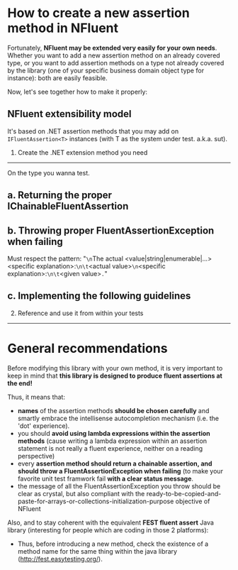How to create a new assertion method in NFluent
===============================================

Fortunately, __NFluent may be extended very easily for your own needs__.
Whether you want to add a new assertion method on an already covered type, 
or you want to add assertion methods on a type not already covered by the library 
(one of your specific business domain object type for instance): both are easily feasible.

Now, let's see together how to make it properly:

NFluent extensibility model
---------------------------
It's based on .NET assertion methods that you may add on `IFluentAssertion<T>` instances (with T as the system under test. a.k.a. sut).

1. Create the .NET extension method you need
--------------------------------------------
On the type you wanna test. 

a. Returning the proper IChainableFluentAssertion
-------------------------------------------------

b. Throwing proper FluentAssertionException when failing
--------------------------------------------------------
Must respect the pattern:
"`\n`The actual \<value|string|enumerable|...\>\<specific explanation\>:`\n\t`\<actual value\>`\n`\<specific explanation\>:`\n\t`\<given value\>`.`"

c. Implementing the following guidelines
----------------------------------------
  

2. Reference and use it from within your tests
----------------------------------------------



General recommendations
=======================

Before modifying this library with your own method, it is very important to keep in mind that
 __this library is designed to produce fluent assertions at the end!__

Thus, it means that:
+ __names__ of the assertion methods __should be chosen carefully__ and smartly embrace the intellisense autocompletion mechanism (i.e. the 'dot' experience).
+ you should __avoid using lambda expressions within the assertion methods__ (cause writing a lambda expression within an assertion statement is not really a fluent experience, neither on a reading perspective)
+ every __assertion method should return a chainable assertion, and should throw a FluentAssertionException when failing__ (to make your favorite unit test framwork fail __with a clear status message__.
+ the message of all the FluentAssertionException you throw should be clear as crystal, but also compliant with the ready-to-be-copied-and-paste-for-arrays-or-collections-initialization-purpose objective of NFluent  

Also, and to stay coherent with the equivalent **FEST fluent assert** Java library (interesting for people which are coding in those 2 platforms):
+ Thus, before introducing a new method, check the existence of a method name for the same thing within the java library (http://fest.easytesting.org/).



